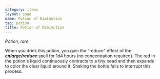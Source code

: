 ```yaml
---
category: items
layout: page
name: Potion of Diminution 
tag: potion
title: Potion of Diminution 
---
```


_Potion, rare_ 

When you drink this potion, you gain the "reduce" effect of the **_enlarge/reduce_** spell for 1d4 hours (no concentration required). The red in the potion's liquid continuously contracts to a tiny bead and then expands to color the clear liquid around it. Shaking the bottle fails to interrupt this process.
